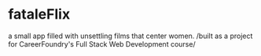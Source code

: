 # fataleFlix
 
a small app filled with unsettling films that center women. /built as a project for CareerFoundry's Full Stack Web Development course/
